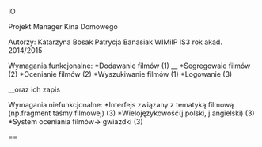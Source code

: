 IO


Projekt Manager Kina Domowego 


Autorzy:
Katarzyna Bosak Patrycja Banasiak
WIMiIP IS3
rok akad. 2014/2015



Wymagania funkcjonalne: 
*Dodawanie filmów (1) __
*Segregowaie filmów (2)
*Ocenianie filmów (2)
*Wyszukiwanie filmów (1)
*Logowanie (3)



__oraz ich zapis 



Wymagania niefunkcjonalne:
*Interfejs związany z tematyką filmową (np.fragment taśmy filmowej) (3)
*Wielojęzykowość(j.polski, j.angielski) (3)
*System oceniania filmów-> gwiazdki (3) 





==
